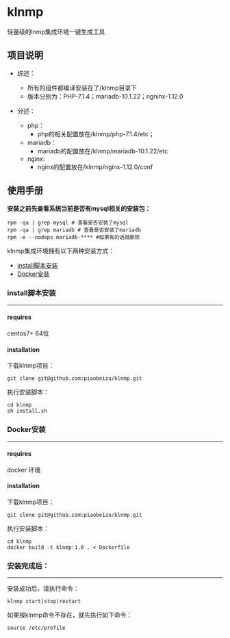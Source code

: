 klnmp
===

轻量级的lnmp集成环境一键生成工具


项目说明
---

* 综述：
    * 所有的组件都编译安装在了/klnmp目录下
    * 版本分别为：PHP-7.1.4；mariadb-10.1.22；ngninx-1.12.0

* 分述：
    * php：
        * php的相关配置放在/klnmp/php-7.1.4/etc；
    * mariadb：
        * mariadb的配置放在/klnmp/mariadb-10.1.22/etc
    * nginx:
        * nginx的配置放在/klnmp/nginx-1.12.0/conf
        
使用手册
---
**安装之前先查看系统当前是否有mysql相关的安装包：**
```$xslt
rpm -qa | grep mysql # 查看是否安装了mysql
rpm -qa | grep mariadb # 查看是否安装了mariadb
rpm -e --nodeps mariadb-**** #如果有的话就删除
```

klnmp集成环境拥有以下两种安装方式：

* [install脚本安装](#install脚本安装)
* [Docker安装](#Docker安装)

### install脚本安装
---

#### requires
centos7+ 64位

#### installation

下载klnmp项目：

```
git clone git@github.com:piaobeizu/klnmp.git
```

执行安装脚本：
```
cd klnmp
sh install.sh
```

### Docker安装
---

#### requires
docker 环境

#### installation

下载klnmp项目：

```
git clone git@github.com:piaobeizu/klnmp.git
```

执行安装脚本：
```
cd klnmp
docker build -t klnmp:1.0 . < Dockerfile
```

### 安装完成后：
---

安装成功后，请执行命令：
```$xslt
klnmp start|stop|restart
```
如果报klnmp命令不存在，就先执行如下命令：
```$xslt
source /etc/profile
```
